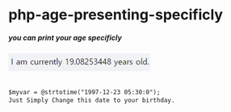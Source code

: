 # php-age-presenting-specificly
##### you can print your age specificly

![age](/age.PNG)



<pre>
<code>
$myvar = @strtotime("1997-12-23 05:30:0");
Just Simply Change this date to your birthday.
</code>
</pre>
